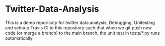 ﻿# Twitter-Data-Analysis

 This is a demo reporisoty for twitter data analysis, Debugging, Unitesting 
and setinup Travis CI to this repository such that when we git push new code 
(or merge a branch) to the main branch, 
the unit test in tests/*.py runs automatically

